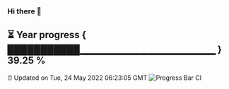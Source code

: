 ### Hi there 👋
⏳ Year progress { ███████████▁▁▁▁▁▁▁▁▁▁▁▁▁▁▁▁▁▁▁ } 39.25 %
---
⏰ Updated on Tue, 24 May 2022 06:23:05 GMT
![Progress Bar CI](https://github.com/liununu/liununu/workflows/Progress%20Bar%20CI/badge.svg)
